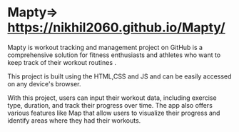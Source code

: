 # Mapty=> https://nikhil2060.github.io/Mapty/


Mapty is workout tracking and management project on GitHub is a comprehensive solution for fitness enthusiasts and athletes who want to keep track of their workout routines .

This project is built using the HTML,CSS and JS and can be easily accessed on any device's browser.

With this project, users can input their workout data, including exercise type, duration, and track their progress over time.
The app also offers various features like Map that allow users to visualize their progress and identify areas where they had their workouts.
